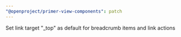 ```yaml
---
"@openproject/primer-view-components": patch
---
```


Set link target "\_top" as default for breadcrumb items and link actions
